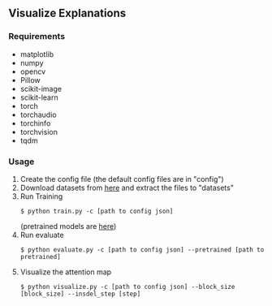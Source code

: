 ## Visualize Explanations

### Requirements
- matplotlib
- numpy
- opencv
- Pillow
- scikit-image
- scikit-learn
- torch
- torchaudio
- torchinfo
- torchvision
- tqdm

### Usage
1. Create the config file (the default config files are in "config")
1. Download datasets from [here](https://drive.google.com/drive/folders/1sFabOC5f_iNlclACY_Th4tQWKUwJddXZ?usp=sharing) and extract the files to "datasets"
1. Run Training
    ```
    $ python train.py -c [path to config json]
    ```
    (pretrained models are [here](https://drive.google.com/drive/folders/1rFXBXlT7ieOg351glLjmy3BhT6Yfvffk?usp=sharing))
1. Run evaluate
    ```
    $ python evaluate.py -c [path to config json] --pretrained [path to pretrained]
    ```
1. Visualize the attention map
    ```
    $ python visualize.py -c [path to config json] --block_size [block_size] --insdel_step [step]
    ```